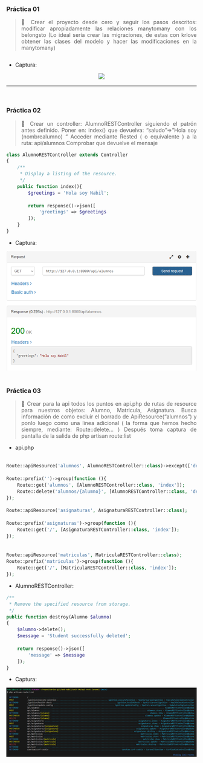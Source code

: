 <div align="justify">



### Práctica 01

> 📂
> Crear el proyecto desde cero y seguir los pasos descritos: modificar
apropiadamente las relaciones manytomany con los belongsto (Lo ideal sería crear las
migraciones, de estas con krlove obtener las clases del modelo y hacer las modificaciones en la manytomany)
>

```php

```

- Captura:
<div align="center">
<img src="./img/p1.png"/>
</div>

***
</br>

### Práctica 02

> 📂
> Crear un controller: AlumnoRESTController siguiendo el patrón antes
definido. Poner en: index() que devuelva: “saludo”=>”Hola soy (nombrealumno) “
Acceder mediante Rested ( o equivalente ) a la ruta: api/alumnos Comprobar que
devuelve el mensaje
>


```php
class AlumnoRESTController extends Controller
{
    /**
     * Display a listing of the resource.
     */
    public function index(){
        $greetings = 'Hola soy Nabil';

        return response()->json([
            'greetings' => $greetings
        ]);
    }
}
```

- Captura:
<div align="center">
<img src="./img/p2.png"/>
</div>

</br>


### Práctica 03

> 📂
> Crear para la api todos los puntos en api.php de rutas de resource para nuestros
objetos: Alumno, Matricula, Asignatura. Busca información de como excluir el borrado de
ApiResource(“alumnos”) y ponlo luego como una linea adicional ( la forma que hemos
hecho siempre, mediante: Route::delete… ) Después toma captura de pantalla de la salida
de php artisan route:list
>

- api.php
```php

Route::apiResource('alumnos', AlumnoRESTController::class)->except(['destroy']);

Route::prefix('')->group(function (){
    Route::get('alumnos', [AlumnoRESTController::class, 'index']);
    Route::delete('alumnos/{alumno}', [AlumnoRESTController::class, 'destroy']);
});

Route::apiResource('asignaturas', AsignaturaRESTController::class);

Route::prefix('asignaturas')->group(function (){
    Route::get('/', [AsignaturaRESTController::class, 'index']);
});


Route::apiResource('matriculas', MatriculaRESTController::class);
Route::prefix('matriculas')->group(function (){
    Route::get('/', [MatriculaRESTController::class, 'index']);
});
```

- AlumnoRESTController:

```php	
/**
 * Remove the specified resource from storage.
 */
public function destroy(Alumno $alumno)
{
    $alumno->delete();
    $message = 'Student successfully deleted';

    return response()->json([
        'message' => $message
    ]);
}
```

- Captura:
<div align="center">
<img src="./img/p3.png"/>
</div>

</br>

</div>